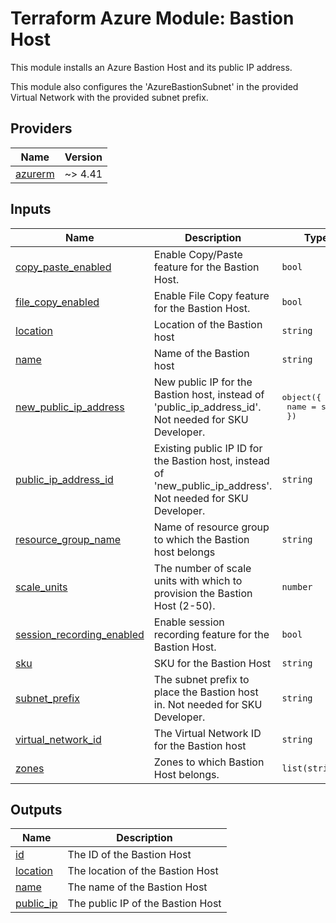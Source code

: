 <!-- BEGIN_TF_DOCS -->
# Terraform Azure Module: Bastion Host

This module installs an Azure Bastion Host and its public IP address.

This module also configures the 'AzureBastionSubnet' in the provided Virtual Network
with the provided subnet prefix.

## Providers

| Name | Version |
|------|---------|
| <a name="provider_azurerm"></a> [azurerm](#provider\_azurerm) | ~> 4.41 |

## Inputs

| Name | Description | Type | Default | Required |
|------|-------------|------|---------|:--------:|
| <a name="input_copy_paste_enabled"></a> [copy\_paste\_enabled](#input\_copy\_paste\_enabled) | Enable Copy/Paste feature for the Bastion Host. | `bool` | `false` | no |
| <a name="input_file_copy_enabled"></a> [file\_copy\_enabled](#input\_file\_copy\_enabled) | Enable File Copy feature for the Bastion Host. | `bool` | `false` | no |
| <a name="input_location"></a> [location](#input\_location) | Location of the Bastion host | `string` | n/a | yes |
| <a name="input_name"></a> [name](#input\_name) | Name of the Bastion host | `string` | n/a | yes |
| <a name="input_new_public_ip_address"></a> [new\_public\_ip\_address](#input\_new\_public\_ip\_address) | New public IP for the Bastion host, instead of 'public\_ip\_address\_id'. Not needed for SKU Developer. | <pre>object({<br/>    name = string<br/>  })</pre> | `null` | no |
| <a name="input_public_ip_address_id"></a> [public\_ip\_address\_id](#input\_public\_ip\_address\_id) | Existing public IP ID for the Bastion host, instead of 'new\_public\_ip\_address'. Not needed for SKU Developer. | `string` | `null` | no |
| <a name="input_resource_group_name"></a> [resource\_group\_name](#input\_resource\_group\_name) | Name of resource group to which the Bastion host belongs | `string` | n/a | yes |
| <a name="input_scale_units"></a> [scale\_units](#input\_scale\_units) | The number of scale units with which to provision the Bastion Host (2-50). | `number` | `null` | no |
| <a name="input_session_recording_enabled"></a> [session\_recording\_enabled](#input\_session\_recording\_enabled) | Enable session recording feature for the Bastion Host. | `bool` | `false` | no |
| <a name="input_sku"></a> [sku](#input\_sku) | SKU for the Bastion Host | `string` | `"Developer"` | no |
| <a name="input_subnet_prefix"></a> [subnet\_prefix](#input\_subnet\_prefix) | The subnet prefix to place the Bastion host in. Not needed for SKU Developer. | `string` | `null` | no |
| <a name="input_virtual_network_id"></a> [virtual\_network\_id](#input\_virtual\_network\_id) | The Virtual Network ID for the Bastion host | `string` | n/a | yes |
| <a name="input_zones"></a> [zones](#input\_zones) | Zones to which Bastion Host belongs. | `list(string)` | `null` | no |

## Outputs

| Name | Description |
|------|-------------|
| <a name="output_id"></a> [id](#output\_id) | The ID of the Bastion Host |
| <a name="output_location"></a> [location](#output\_location) | The location of the Bastion Host |
| <a name="output_name"></a> [name](#output\_name) | The name of the Bastion Host |
| <a name="output_public_ip"></a> [public\_ip](#output\_public\_ip) | The public IP of the Bastion Host |
<!-- END_TF_DOCS -->